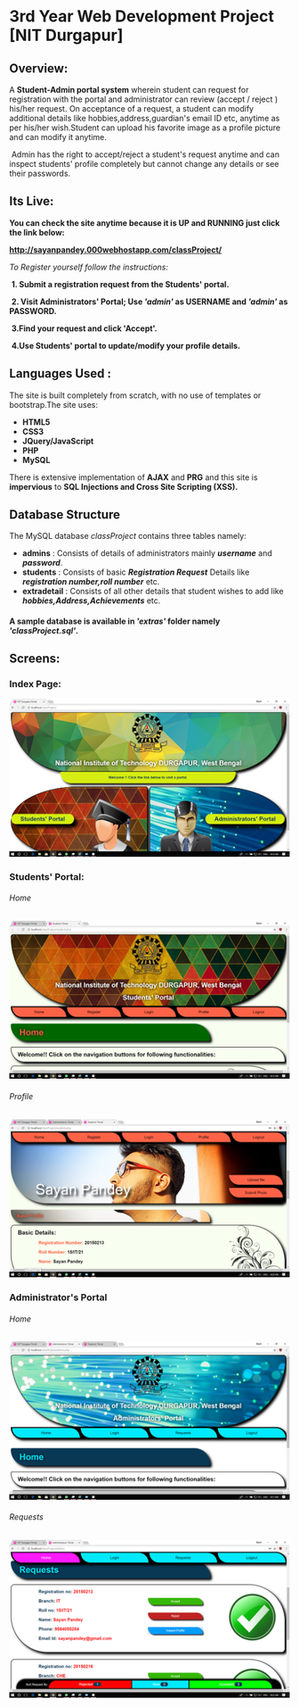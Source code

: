 

# 3rd Year Web Development Project [NIT Durgapur] 

## Overview:

A **Student-Admin portal system** wherein student can request for registration with the portal and administrator can review (accept / reject ) his/her request. On acceptance of a request, a student can modify additional details like hobbies,address,guardian's email ID etc, anytime as per his/her wish.Student can upload his favorite image as a profile picture and can modify it anytime.

​	Admin has the right to accept/reject a student's request anytime and can inspect students' profile completely but cannot change any details or see their passwords.

## Its Live:

**You can check the site anytime because it is UP and RUNNING just click the link below:**

**http://sayanpandey.000webhostapp.com/classProject/**

*To Register yourself follow the instructions:* 

​	**1. Submit a registration request from the Students' portal.**

​	**2. Visit Administrators' Portal; Use *'admin'* as USERNAME and *'admin'* as PASSWORD.**

​	**3.Find your request and click 'Accept'.**

​	**4.Use Students' portal to update/modify your profile details.**

## Languages Used :

The site is built completely from scratch, with no use of templates or bootstrap.The site uses:

* **HTML5**
* **CSS3**
* **JQuery/JavaScript**
* **PHP**
* **MySQL**

There is extensive implementation of **AJAX** and **PRG** and this site is **impervious** to **SQL Injections and Cross Site Scripting (XSS).**

## Database Structure

The MySQL database *classProject* contains three tables namely:

* **admins** : Consists of details of administrators mainly ***username*** and ***password***.
* **students** : Consists of basic ***Registration Request*** Details like ***registration number,roll number*** etc.
* **extradetail** : Consists of all other details that student wishes to add like ***hobbies,Address,Achievements*** etc.

#### A sample database is available in *'extras'* folder namely *'classProject.sql'*.

## Screens:

### Index Page:

![Index Image](/extras/index.PNG)

### Students' Portal:

###### Home

![Students' Portal](/extras/student.png)

###### Profile

![Profile](/extras/profile.PNG)

### Administrator's Portal

###### Home

![Administrator's Portal](/extras/admin.PNG)

###### Requests

![requests](/extras/request.PNG)









